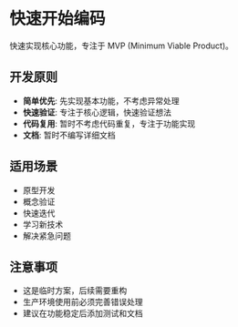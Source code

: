 # 快速开始编码

快速实现核心功能，专注于 MVP (Minimum Viable Product)。

## 开发原则

- **简单优先**: 先实现基本功能，不考虑异常处理
- **快速验证**: 专注于核心逻辑，快速验证想法
- **代码复用**: 暂时不考虑代码重复，专注于功能实现
- **文档**: 暂时不编写详细文档

## 适用场景

- 原型开发
- 概念验证
- 快速迭代
- 学习新技术
- 解决紧急问题

## 注意事项

- 这是临时方案，后续需要重构
- 生产环境使用前必须完善错误处理
- 建议在功能稳定后添加测试和文档
